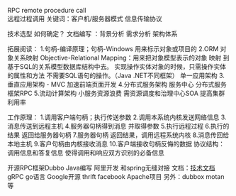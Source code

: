 RPC remote procedure call  
远程过程调用
关键词：客户机/服务器模式    信息传输协议

技术选型 如何确定？
文档编写 ：背景分析 需求分析 架构体系 

拓展阅读：
1.句柄-编译原理；句柄-Windows 用来标示对象或项目的
2.ORM 对象关系映射 Objective-Relational Mapping：用来把对象模型表示的对象 映射 到基于SQL的关系模型数据库结构中去。 实现操作实体对象的时候，只需操作实体的属性和方法 不需要SQL语句的操作。（Java .NET不同框架） 单一应用架构
3.垂直应用架构 - MVC 加速前端页面开发
4.分布式服务架构 服务中心 分布式服务框架RPC
5.流动计算架构 小服务资源浪费 需资源调度和治理中心SOA 提高集群利用率

工作原理：
1.调用客户端句柄；执行传送参数
2.调用本系统内核发送网络信息
3.消息传送到远程主机
4.服务器句柄得到消息 并取得参数
5.执行远程过程
6.执行的结果 返回给服务器句柄
7.服务器句柄 返回结果，调用远程系统内核
8.消息传回给本地主机
9.客户句柄由内核接收消息
10.客户端接收句柄反悔的数据
协议结构：
调用信息和答复信息 使得调用和响应双方识别的必备信息

开源RPC框架Dubbo Java编写 阿里开发 和spring无缝对接
文档：[技术文档](http://dubbo.incubator.apache.org/zh-cn/docs/user/quick-start.html)
gRPC go语言 Google开源
thrift facebook Apache项目
另外：dubbox motan 等

